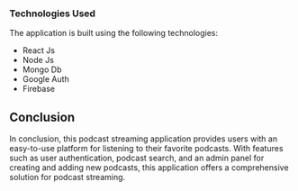 ### Technologies Used
The application is built using the following technologies:

- React Js
- Node Js
- Mongo Db
- Google Auth
- Firebase


## Conclusion

In conclusion, this podcast streaming application provides users with an easy-to-use platform for listening to their favorite podcasts. With features such as user authentication, podcast search, and an admin panel for creating and adding new podcasts, this application offers a comprehensive solution for podcast streaming. 
